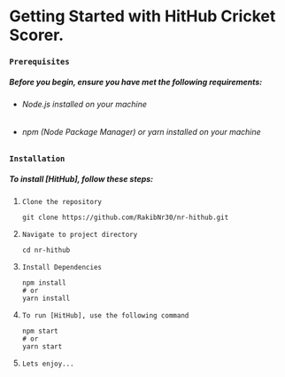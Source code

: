 # Getting Started with HitHub Cricket Scorer.

### `Prerequisites`
##### Before you begin, ensure you have met the following requirements:
- ###### Node.js installed on your machine
- ###### npm (Node Package Manager) or yarn installed on your machine

### `Installation`
##### To install [HitHub], follow these steps:
1. `Clone the repository`
   ```
   git clone https://github.com/RakibNr30/nr-hithub.git
2. `Navigate to project directory`
    ```
    cd nr-hithub
3. `Install Dependencies`
    ```
    npm install
    # or
    yarn install
4. `To run [HitHub], use the following command`
    ```
    npm start
    # or
    yarn start
5. `Lets enjoy...`